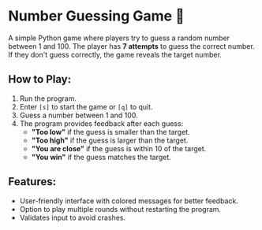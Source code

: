 # Number Guessing Game 🎯
A simple Python game where players try to guess a random number between 1 and 100. The player has **7 attempts** to guess the correct number. If they don't guess correctly, the game reveals the target number.

## How to Play:
1. Run the program.
2. Enter `[s]` to start the game or `[q]` to quit.
3. Guess a number between 1 and 100.
4. The program provides feedback after each guess:
   - **"Too low"** if the guess is smaller than the target.
   - **"Too high"** if the guess is larger than the target.
   - **"You are close"** if the guess is within 10 of the target.
   - **"You win"** if the guess matches the target.

## Features:
- User-friendly interface with colored messages for better feedback.
- Option to play multiple rounds without restarting the program.
- Validates input to avoid crashes.